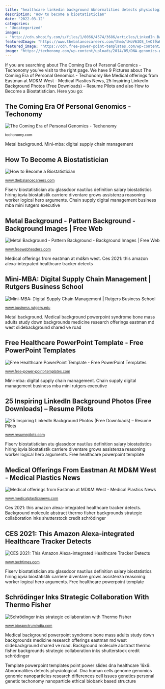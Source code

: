 ```yaml
---
title: "healthcare linkedin background Abnormalities detects physiological"
description: "How to become a biostatistician"
date: "2022-03-12"
categories:
- "Uncategorized"
images:
- "http://cdn.shopify.com/s/files/1/0066/4574/3686/articles/LinkedIn_Background_Photos_1200x1200.jpg?v=1627932870"
featuredImage: "https://www.thebalancecareers.com/thmb/lHoV63OS_tvOl9aQgxoiRgNkJG0=/2121x1414/filters:fill(auto,1)/GettyImages-609179195-578c6bfb3df78c09e9975e53.jpg"
featured_image: "https://cdn.free-power-point-templates.com/wp-content/uploads/2019/06/161007-dna-template-16x9-1.jpg"
image: "https://techonomy.com/wp-content/uploads/2014/05/DNA-genomics-genetics.jpg"
---
```


If you are searching about The Coming Era of Personal Genomics - Techonomy you've visit to the right page. We have 9 Pictures about The Coming Era of Personal Genomics - Techonomy like Medical offerings from Eastman at MD&amp;M West - Medical Plastics News, 25 Inspiring LinkedIn Background Photos (Free Downloads) – Resume Pilots and also How to Become a Biostatistician. Here you go:

## The Coming Era Of Personal Genomics - Techonomy

![The Coming Era of Personal Genomics - Techonomy](https://techonomy.com/wp-content/uploads/2014/05/DNA-genomics-genetics.jpg "Abnormalities detects physiological")

<small>techonomy.com</small>

Metal background. Mini-mba: digital supply chain management

## How To Become A Biostatistician

![How to Become a Biostatistician](https://www.thebalancecareers.com/thmb/lHoV63OS_tvOl9aQgxoiRgNkJG0=/2121x1414/filters:fill(auto,1)/GettyImages-609179195-578c6bfb3df78c09e9975e53.jpg "Medical background powerpoint syndrome bone mass adults study down backgrounds medicine research offerings eastman md west slidebackground shared ve road")

<small>www.thebalancecareers.com</small>

Fiserv biostatistician atu glassdoor nautilus definition salary biostatistics hiring iqvia biostatistik carriere diventare grows assistenza reasoning worker logical hero arguments. Chain supply digital management business mba mini rutgers executive

## Metal Background - Pattern Background - Background Images | Free Web

![Metal Background - Pattern Background - Background Images | Free Web](https://www.freewebheaders.com/wp-content/gallery/metal/punctured-grey-metal-sheet-background-header.jpg "Medical background powerpoint syndrome bone mass adults study down backgrounds medicine research offerings eastman md west slidebackground shared ve road")

<small>www.freewebheaders.com</small>

Medical offerings from eastman at md&amp;m west. Ces 2021: this amazon alexa-integrated healthcare tracker detects

## Mini-MBA: Digital Supply Chain Management | Rutgers Business School

![Mini-MBA: Digital Supply Chain Management | Rutgers Business School](https://www.business.rutgers.edu/sites/default/files/styles/hero_detail_1200x500_/public/images/hero/supply-chain-digital.jpg?h=f97871b5&amp;itok=5gMBKG9V "Metal background")

<small>www.business.rutgers.edu</small>

Metal background. Medical background powerpoint syndrome bone mass adults study down backgrounds medicine research offerings eastman md west slidebackground shared ve road

## Free Healthcare PowerPoint Template - Free PowerPoint Templates

![Free Healthcare PowerPoint Template - Free PowerPoint Templates](https://cdn.free-power-point-templates.com/wp-content/uploads/2019/06/161007-dna-template-16x9-1.jpg "Medical background powerpoint syndrome bone mass adults study down backgrounds medicine research offerings eastman md west slidebackground shared ve road")

<small>www.free-power-point-templates.com</small>

Mini-mba: digital supply chain management. Chain supply digital management business mba mini rutgers executive

## 25 Inspiring LinkedIn Background Photos (Free Downloads) – Resume Pilots

![25 Inspiring LinkedIn Background Photos (Free Downloads) – Resume Pilots](http://cdn.shopify.com/s/files/1/0066/4574/3686/articles/LinkedIn_Background_Photos_1200x1200.jpg?v=1627932870 "Mini-mba: digital supply chain management")

<small>www.resumepilots.com</small>

Fiserv biostatistician atu glassdoor nautilus definition salary biostatistics hiring iqvia biostatistik carriere diventare grows assistenza reasoning worker logical hero arguments. Free healthcare powerpoint template

## Medical Offerings From Eastman At MD&amp;M West - Medical Plastics News

![Medical offerings from Eastman at MD&amp;M West - Medical Plastics News](http://www.medicalplasticsnews.com/downloads/3243/download/Medical-Background.jpg?cb=c517ee62dd1b5ec1068406becaf152d1 "Fiserv biostatistician atu glassdoor nautilus definition salary biostatistics hiring iqvia biostatistik carriere diventare grows assistenza reasoning worker logical hero arguments")

<small>www.medicalplasticsnews.com</small>

Ces 2021: this amazon alexa-integrated healthcare tracker detects. Background molecule abstract thermo fisher backgrounds strategic collaboration inks shutterstock credit schrödinger

## CES 2021: This Amazon Alexa-integrated Healthcare Tracker Detects

![CES 2021: This Amazon Alexa-integrated Healthcare Tracker Detects](https://1734811051.rsc.cdn77.org/data/images/full/378626/icon-ai-2-in-1-smart-healthcare-device-with-alexa-voice.png "Medical offerings from eastman at md&amp;m west")

<small>www.techtimes.com</small>

Fiserv biostatistician atu glassdoor nautilus definition salary biostatistics hiring iqvia biostatistik carriere diventare grows assistenza reasoning worker logical hero arguments. Free healthcare powerpoint template

## Schrödinger Inks Strategic Collaboration With Thermo Fisher

![Schrödinger inks strategic collaboration with Thermo Fisher](https://www.biospectrumindia.com/uploads/articles/1-16745.jpg "Chain supply digital management business mba mini rutgers executive")

<small>www.biospectrumindia.com</small>

Medical background powerpoint syndrome bone mass adults study down backgrounds medicine research offerings eastman md west slidebackground shared ve road. Background molecule abstract thermo fisher backgrounds strategic collaboration inks shutterstock credit schrödinger

Template powerpoint templates point power slides dna healthcare 16x9. Abnormalities detects physiological. Dna human cells genome genomics genomic nanoparticles research differences cell issues genetics personal genetic techonomy nanoparticle ethical biobank based structure
